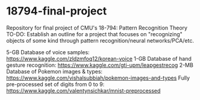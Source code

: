 # 18794-final-project
Repository for final project of CMU's 18-794: Pattern Recognition Theory
TO-DO:
  Establish an outline for a project that focuses on "recognizing" objects of some kind through pattern recognition/neural networks/PCA/etc.
  
5-GB Database of voice samples: https://www.kaggle.com/zldzmfoq12/korean-voice
1-GB Database of hand gesture recognition: https://www.kaggle.com/gti-upm/leapgestrecog
2-MB Database of Pokemon images & types: https://www.kaggle.com/vishalsubbiah/pokemon-images-and-types
Fully pre-processed set of digits from 0 to 9: https://www.kaggle.com/valentynsichkar/mnist-preprocessed

